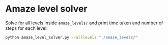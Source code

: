# Amaze level solver

Solve for all levels inside `amaze_levels/` and print time taken and number of steps for each level:

```sh
python amaze_level_solver.py --alllevels "./amaze_levels/"
```

